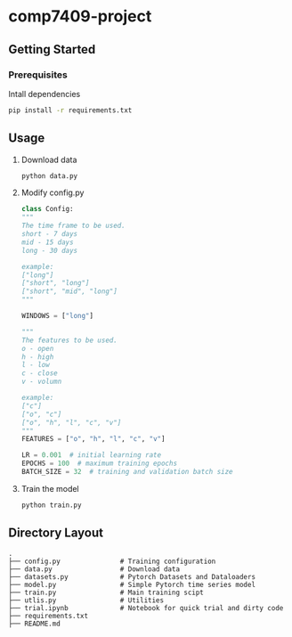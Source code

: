 # comp7409-project

## Getting Started

### Prerequisites

Intall dependencies
```sh
pip install -r requirements.txt
```

## Usage
1. Download data
    ```sh
    python data.py
    ```

2. Modify config.py
    ```python
    class Config:
    """
    The time frame to be used.
    short - 7 days
    mid - 15 days
    long - 30 days

    example:
    ["long"]
    ["short", "long"]
    ["short", "mid", "long"]
    """

    WINDOWS = ["long"]

    """
    The features to be used.
    o - open
    h - high
    l - low
    c - close
    v - volumn

    example:
    ["c"]
    ["o", "c"]
    ["o", "h", "l", "c", "v"]
    """
    FEATURES = ["o", "h", "l", "c", "v"]

    LR = 0.001  # initial learning rate
    EPOCHS = 100  # maximum training epochs
    BATCH_SIZE = 32  # training and validation batch size

    ```
3. Train the model
    ```sh
    python train.py
    ```


## Directory Layout

    .
    ├── config.py               # Training configuration
    ├── data.py                 # Download data
    ├── datasets.py             # Pytorch Datasets and Dataloaders
    ├── model.py                # Simple Pytorch time series model
    ├── train.py                # Main training scipt
    ├── utlis.py                # Utilities
    ├── trial.ipynb             # Notebook for quick trial and dirty code
    ├── requirements.txt        
    ├── README.md